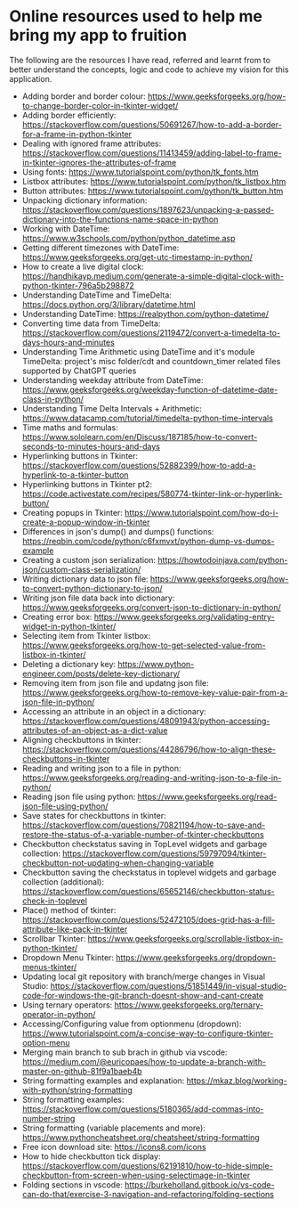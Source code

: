 # Online resources used to help me bring my app to fruition
The following are the resources I have read, referred and learnt from to better understand the concepts, logic and code to achieve my vision for this application.

- Adding border and border colour: https://www.geeksforgeeks.org/how-to-change-border-color-in-tkinter-widget/
- Adding border efficiently: https://stackoverflow.com/questions/50691267/how-to-add-a-border-for-a-frame-in-python-tkinter
- Dealing with ignored frame attributes: https://stackoverflow.com/questions/11413459/adding-label-to-frame-in-tkinter-ignores-the-attributes-of-frame
- Using fonts: https://www.tutorialspoint.com/python/tk_fonts.htm
- Listbox attributes: https://www.tutorialspoint.com/python/tk_listbox.htm
- Button attributes: https://www.tutorialspoint.com/python/tk_button.htm
- Unpacking dictionary information: https://stackoverflow.com/questions/1897623/unpacking-a-passed-dictionary-into-the-functions-name-space-in-python
- Working with DateTime: https://www.w3schools.com/python/python_datetime.asp
- Getting different timezones with DateTime: https://www.geeksforgeeks.org/get-utc-timestamp-in-python/
- How to create a live digital clock: https://handhikayp.medium.com/generate-a-simple-digital-clock-with-python-tkinter-796a5b298872
- Understanding DateTime and TimeDelta: https://docs.python.org/3/library/datetime.html
- Understanding DateTime: https://realpython.com/python-datetime/
- Converting time data from TimeDelta: https://stackoverflow.com/questions/2119472/convert-a-timedelta-to-days-hours-and-minutes
- Understanding Time Arithmetic using DateTime and it's module TimeDelta: project's misc folder/cdt and countdown_timer related files supported by ChatGPT queries
- Understanding weekday attribute from DateTime: https://www.geeksforgeeks.org/weekday-function-of-datetime-date-class-in-python/
- Understanding Time Delta Intervals + Arithmetic: https://www.datacamp.com/tutorial/timedelta-python-time-intervals
- Time maths and formulas: https://www.sololearn.com/en/Discuss/187185/how-to-convert-seconds-to-minutes-hours-and-days
- Hyperlinking buttons in Tkinter: https://stackoverflow.com/questions/52882399/how-to-add-a-hyperlink-to-a-tkinter-button
- Hyperlinking buttons in Tkinter pt2: https://code.activestate.com/recipes/580774-tkinter-link-or-hyperlink-button/
- Creating popups in Tkinter: https://www.tutorialspoint.com/how-do-i-create-a-popup-window-in-tkinter
- Differences in json's dump() and dumps() functions: https://reqbin.com/code/python/c6fxmvxt/python-dump-vs-dumps-example
- Creating a custom json serialization: https://howtodoinjava.com/python-json/custom-class-serialization/
- Writing dictionary data to json file: https://www.geeksforgeeks.org/how-to-convert-python-dictionary-to-json/
- Writing json file data back into dictionary: https://www.geeksforgeeks.org/convert-json-to-dictionary-in-python/
- Creating error box: https://www.geeksforgeeks.org/validating-entry-widget-in-python-tkinter/
- Selecting item from Tkinter listbox: https://www.geeksforgeeks.org/how-to-get-selected-value-from-listbox-in-tkinter/
- Deleting a dictionary key: https://www.python-engineer.com/posts/delete-key-dictionary/
- Removing item from json file and updatng json file: https://www.geeksforgeeks.org/how-to-remove-key-value-pair-from-a-json-file-in-python/
- Accessing an attribute in an object in a dictionary: https://stackoverflow.com/questions/48091943/python-accessing-attributes-of-an-object-as-a-dict-value
- Aligning checkbuttons in tkinter: https://stackoverflow.com/questions/44286796/how-to-align-these-checkbuttons-in-tkinter
- Reading and writing json to a file in python: https://www.geeksforgeeks.org/reading-and-writing-json-to-a-file-in-python/
- Reading json file using python: https://www.geeksforgeeks.org/read-json-file-using-python/
- Save states for checkbuttons in tkinter: https://stackoverflow.com/questions/70821194/how-to-save-and-restore-the-status-of-a-variable-number-of-tkinter-checkbuttons
- Checkbutton checkstatus saving in TopLevel widgets and garbage collection: https://stackoverflow.com/questions/59797094/tkinter-checkbutton-not-updating-when-changing-variable
- Checkbutton saving the checkstatus in toplevel widgets and garbage collection (additional): https://stackoverflow.com/questions/65652146/checkbutton-status-check-in-toplevel
- Place() method of tkinter: https://stackoverflow.com/questions/52472105/does-grid-has-a-fill-attribute-like-pack-in-tkinter
- Scrollbar Tkinter: https://www.geeksforgeeks.org/scrollable-listbox-in-python-tkinter/
- Dropdown Menu Tkinter: https://www.geeksforgeeks.org/dropdown-menus-tkinter/
- Updating local git repository with branch/merge changes in Visual Studio: https://stackoverflow.com/questions/51851449/in-visual-studio-code-for-windows-the-git-branch-doesnt-show-and-cant-create
- Using ternary operators: https://www.geeksforgeeks.org/ternary-operator-in-python/
- Accessing/Configuring value from optionmenu (dropdown): https://www.tutorialspoint.com/a-concise-way-to-configure-tkinter-option-menu
- Merging main branch to sub brach in github via vscode: https://medium.com/@euricopaes/how-to-update-a-branch-with-master-on-github-81f9a1baeb4b
- String formatting examples and explanation: https://mkaz.blog/working-with-python/string-formatting
- String formatting examples: https://stackoverflow.com/questions/5180365/add-commas-into-number-string
- String formatting (variable placements and more): https://www.pythoncheatsheet.org/cheatsheet/string-formatting
- Free icon download site: https://icons8.com/icons
- How to hide checkbutton tick display: https://stackoverflow.com/questions/62191810/how-to-hide-simple-checkbutton-from-screen-when-using-selectimage-in-tkinter
- Folding sections in vscode: https://burkeholland.gitbook.io/vs-code-can-do-that/exercise-3-navigation-and-refactoring/folding-sections
